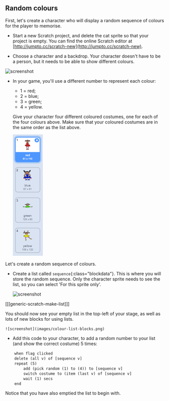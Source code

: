 ## Random colours

First, let's create a character who will display a random sequence of colours for the player to memorise.

+ Start a new Scratch project, and delete the cat sprite so that your project is empty. You can find the online Scratch editor at [http://jumpto.cc/scratch-new](http://jumpto.cc/scratch-new).

+ Choose a character and a backdrop. Your character doesn't have to be a person, but it needs to be able to show different colours.

![screenshot](images/colour-sprite.png)

+ In your game, you'll use a different number to represent each colour:

	+ 1 = red;
	+ 2 = blue;
	+ 3 = green;
	+ 4 = yellow.

	Give your character four different coloured costumes, one for each of the four colours above. Make sure that your coloured costumes are in the same order as the list above.

	![screenshot](images/colour-costume.png)

Let's create a random sequence of colours.

+ Create a list called `sequence`{:class="blockdata"}. This is where you will store the random sequence. Only the character sprite needs to see the list, so you can select 'For this sprite only'.

	![screenshot](images/colour-list.png)

[[[generic-scratch-make-list]]]

You should now see your empty list in the top-left of your stage, as well as lots of new blocks for using lists.

	![screenshot](images/colour-list-blocks.png)

+ Add this code to your character, to add a random number to your list (and show the correct costume) 5 times:

```blocks
	when flag clicked
	delete (all v) of [sequence v]
	repeat (5)
		add (pick random (1) to (4)) to [sequence v]
		switch costume to (item (last v) of [sequence v]
		wait (1) secs
	end
```

Notice that you have also emptied the list to begin with.
